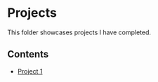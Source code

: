 # Projects

This folder showcases projects I have completed.

## Contents

* [Project 1](project_1)
